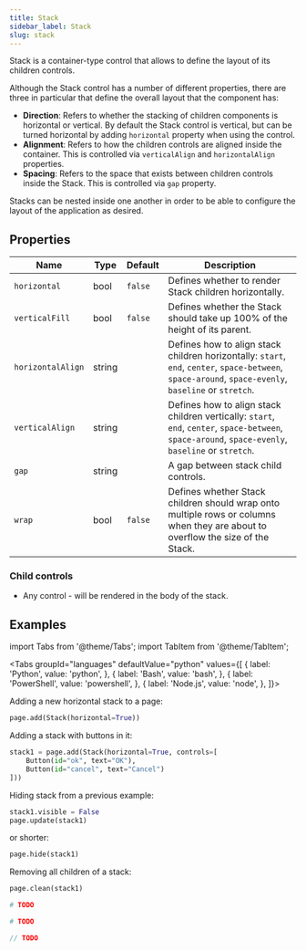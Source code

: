 ```yaml
---
title: Stack
sidebar_label: Stack
slug: stack
---
```


Stack is a container-type control that allows to define the layout of its children controls.

Although the Stack control has a number of different properties, there are three in particular that define the overall layout that the component has:

* **Direction**: Refers to whether the stacking of children components is horizontal or vertical. By default the Stack control is vertical, but can be turned horizontal by adding `horizontal` property when using the control.
* **Alignment**: Refers to how the children controls are aligned inside the container. This is controlled via `verticalAlign` and `horizontalAlign` properties.
* **Spacing**: Refers to the space that exists between children controls inside the Stack. This is controlled via `gap` property.

Stacks can be nested inside one another in order to be able to configure the layout of the application as desired.

## Properties

| Name              | Type      | Default | Description |
| ----------------- | --------- | ------- | ----------- |
| `horizontal`      | bool      | `false` | Defines whether to render Stack children horizontally. |
| `verticalFill`    | bool      | `false` | Defines whether the Stack should take up 100% of the height of its parent. |
| `horizontalAlign` | string    |         | Defines how to align stack children horizontally: `start`, `end`, `center`, `space-between`, `space-around`, `space-evenly`, `baseline` or `stretch`. |
| `verticalAlign`   | string    |         | Defines how to align stack children vertically: `start`, `end`, `center`, `space-between`, `space-around`, `space-evenly`, `baseline` or `stretch`. |
| `gap`             | string    |         | A gap between stack child controls. |
| `wrap`            | bool      | `false` | Defines whether Stack children should wrap onto multiple rows or columns when they are about to overflow the size of the Stack. |

### Child controls

* Any control - will be rendered in the body of the stack.

## Examples

import Tabs from '@theme/Tabs';
import TabItem from '@theme/TabItem';

<Tabs groupId="languages" defaultValue="python" values={[
  { label: 'Python', value: 'python', },
  { label: 'Bash', value: 'bash', },
  { label: 'PowerShell', value: 'powershell', },
  { label: 'Node.js', value: 'node', },
]}>

<TabItem value="python">

Adding a new horizontal stack to a page:

```python
page.add(Stack(horizontal=True))
```

Adding a stack with buttons in it:

```python
stack1 = page.add(Stack(horizontal=True, controls=[
    Button(id="ok", text="OK"),
    Button(id="cancel", text="Cancel")
]))
```

Hiding stack from a previous example:

```python
stack1.visible = False
page.update(stack1)
```

or shorter:

```python
page.hide(stack1)
```

Removing all children of a stack:

```python
page.clean(stack1)
```

</TabItem>

<TabItem value="bash">

```bash
# TODO
```

</TabItem>

<TabItem value="powershell">

```powershell
# TODO
```

</TabItem>

<TabItem value="node">

```javascript
// TODO
```

</TabItem>

</Tabs>